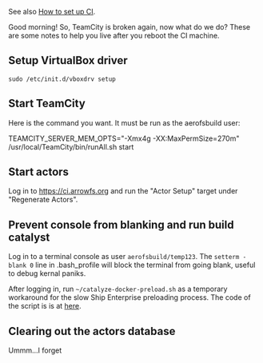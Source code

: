 See also [How to set up CI](setup_ci.html).

Good morning! So, TeamCity is broken again, now what do we do? These are some notes to help you live after you reboot the CI machine.

## Setup VirtualBox driver

    sudo /etc/init.d/vboxdrv setup

## Start TeamCity

Here is the command you want. It must be run as the aerofsbuild user:

TEAMCITY_SERVER_MEM_OPTS="-Xmx4g -XX:MaxPermSize=270m" /usr/local/TeamCity/bin/runAll.sh start

## Start actors

Log in to https://ci.arrowfs.org and run the "Actor Setup" target under "Regenerate Actors".

## Prevent console from blanking and run build catalyst

Log in to a terminal console as user `aerofsbuild/temp123`. The `setterm -blank 0` line
in .bash_profile will block the terminal from going blank, useful to debug kernal paniks.

After logging in, run `~/catalyze-docker-preload.sh` as a temporary workaround for the slow
Ship Enterprise preloading process. The code of the script is is at
[here](https://gist.github.com/weihanwang/152b2607cadd906ad593).

## Clearing out the actors database

Ummm...I forget
